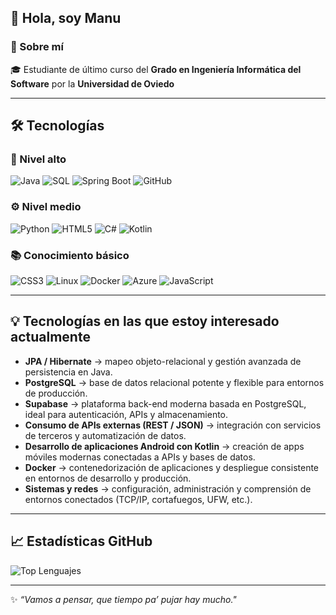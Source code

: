 ## 👋 Hola, soy **Manu**

### 🚀 Sobre mí  
🎓 Estudiante de último curso del **Grado en Ingeniería Informática del Software** por la **Universidad de Oviedo**  

---

## 🛠️ Tecnologías  

### 🧠 Nivel alto  
![Java](https://img.shields.io/badge/Java-007396?style=for-the-badge&logo=java&logoColor=white)
![SQL](https://img.shields.io/badge/SQL-4479A1?style=for-the-badge&logo=database&logoColor=white)
![Spring Boot](https://img.shields.io/badge/Spring_Boot-6DB33F?style=for-the-badge&logo=spring-boot&logoColor=white)
![GitHub](https://img.shields.io/badge/GitHub-181717?style=for-the-badge&logo=github&logoColor=white)

### ⚙️ Nivel medio  
![Python](https://img.shields.io/badge/Python-3776AB?style=for-the-badge&logo=python&logoColor=white)
![HTML5](https://img.shields.io/badge/HTML5-E34F26?style=for-the-badge&logo=html5&logoColor=white)
![C#](https://img.shields.io/badge/C%23-239120?style=for-the-badge&logo=c-sharp&logoColor=white)
![Kotlin](https://img.shields.io/badge/Kotlin-0095D5?style=for-the-badge&logo=kotlin&logoColor=white)

### 📚 Conocimiento básico  
![CSS3](https://img.shields.io/badge/CSS3-1572B6?style=for-the-badge&logo=css3&logoColor=white)
![Linux](https://img.shields.io/badge/Linux-FCC624?style=for-the-badge&logo=linux&logoColor=black)
![Docker](https://img.shields.io/badge/Docker-2496ED?style=for-the-badge&logo=docker&logoColor=white)
![Azure](https://img.shields.io/badge/Azure-0078D4?style=for-the-badge&logo=microsoft-azure&logoColor=white)
![JavaScript](https://img.shields.io/badge/JavaScript-F7DF1E?style=for-the-badge&logo=javascript&logoColor=black)

---

## 💡 Tecnologías en las que estoy interesado actualmente  

- **JPA / Hibernate** → mapeo objeto-relacional y gestión avanzada de persistencia en Java.  
- **PostgreSQL** → base de datos relacional potente y flexible para entornos de producción.  
- **Supabase** → plataforma back-end moderna basada en PostgreSQL, ideal para autenticación, APIs y almacenamiento.  
- **Consumo de APIs externas (REST / JSON)** → integración con servicios de terceros y automatización de datos.  
- **Desarrollo de aplicaciones Android con Kotlin** → creación de apps móviles modernas conectadas a APIs y bases de datos.  
- **Docker** → contenedorización de aplicaciones y despliegue consistente en entornos de desarrollo y producción.  
- **Sistemas y redes** → configuración, administración y comprensión de entornos conectados (TCP/IP, cortafuegos, UFW, etc.).  

---

## 📈 Estadísticas GitHub  

![Top Lenguajes](https://github-readme-stats.vercel.app/api/top-langs/?username=manugbd&layout=compact&theme=tokyonight&langs_count=8&hide_border=true)

---

✨ _“Vamos a pensar, que tiempo pa’ pujar hay mucho."_
